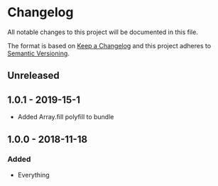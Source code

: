 # Changelog
All notable changes to this project will be documented in this file.

The format is based on [Keep a Changelog](http://keepachangelog.com/en/1.0.0/)
and this project adheres to [Semantic Versioning](http://semver.org/spec/v2.0.0.html).

## Unreleased

## 1.0.1 - 2019-15-1

- Added Array.fill polyfill to bundle

## 1.0.0 - 2018-11-18

### Added
- Everything
